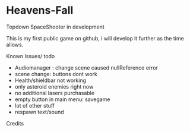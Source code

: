 # Heavens-Fall
Topdown SpaceShooter in development

This is my first public game on github, i will develop it further as the time allows.

Known Issues/ todo
- Audiomanager : change scene caused nullReference error 
- scene change: buttons dont work
- Health/shieldbar not working
- only asteroid enemies right now
- no additional lasers purchasable
- empty button in main menu: savegame
- lot of other stuff
- respawn text/sound

Credits
